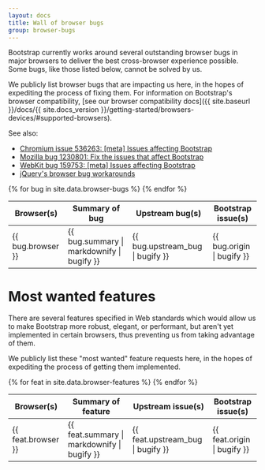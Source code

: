 ```yaml
---
layout: docs
title: Wall of browser bugs
group: browser-bugs
---
```


Bootstrap currently works around several outstanding browser bugs in major browsers to deliver the best cross-browser experience possible. Some bugs, like those listed below, cannot be solved by us.

We publicly list browser bugs that are impacting us here, in the hopes of expediting the process of fixing them. For information on Bootstrap's browser compatibility, [see our browser compatibility docs]({{ site.baseurl }}/docs/{{ site.docs_version }}/getting-started/browsers-devices/#supported-browsers).

See also:

* [Chromium issue 536263: [meta] Issues affecting Bootstrap](https://code.google.com/p/chromium/issues/detail?id=536263)
* [Mozilla bug 1230801: Fix the issues that affect Bootstrap](https://bugzilla.mozilla.org/show_bug.cgi?id=1230801)
* [WebKit bug 159753: [meta] Issues affecting Bootstrap](https://bugs.webkit.org/show_bug.cgi?id=159753)
* [jQuery's browser bug workarounds](https://docs.google.com/document/d/1LPaPA30bLUB_publLIMF0RlhdnPx_ePXm7oW02iiT6o)

<table class="bd-browser-bugs table table-bordered table-hover table-responsive">
  <thead>
    <tr>
      <th>Browser(s)</th>
      <th>Summary of bug</th>
      <th>Upstream bug(s)</th>
      <th>Bootstrap issue(s)</th>
    </tr>
  </thead>
  <tbody>
    {% for bug in site.data.browser-bugs %}
    <tr>
      <td>{{ bug.browser }}</td>
      <td>{{ bug.summary | markdownify | bugify }}</td>
      <td>{{ bug.upstream_bug | bugify }}</td>
      <td>{{ bug.origin | bugify }}</td>
    </tr>
    {% endfor %}
  </tbody>
</table>

# Most wanted features

There are several features specified in Web standards which would allow us to make Bootstrap more robust, elegant, or performant, but aren't yet implemented in certain browsers, thus preventing us from taking advantage of them.

We publicly list these "most wanted" feature requests here, in the hopes of expediting the process of getting them implemented.

<table class="bd-browser-bugs table table-bordered table-hover table-responsive">
  <thead>
    <tr>
      <th>Browser(s)</th>
      <th>Summary of feature</th>
      <th>Upstream issue(s)</th>
      <th>Bootstrap issue(s)</th>
    </tr>
  </thead>
  <tbody>
    {% for feat in site.data.browser-features %}
    <tr>
      <td>{{ feat.browser }}</td>
      <td>{{ feat.summary | markdownify | bugify }}</td>
      <td>{{ feat.upstream_bug | bugify }}</td>
      <td>{{ feat.origin | bugify }}</td>
    </tr>
    {% endfor %}
  </tbody>
</table>
